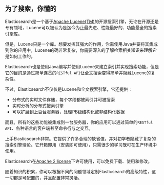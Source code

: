 
## 为了搜索，你懂的

Elasticsearch是一个基于[Apache Lucene(TM)](https://lucene.apache.org/core/)的开源搜索引擎，无论在开源还是专有领域，Lucene可以被认为是迄今为止最先进、性能最好的、功能最全的搜素引擎库。

但是，Lucene只是一个库。想要发挥其强大的作用，你需使用Java并要将其集成到你的应用中，Lucene的确非常复杂，你需要深入的了解检索相关知识来理解它是如何工作的。

Elasticsearch也是使用Java编写并使用Lucene来建立索引并实现搜索功能，但是它的目的是通过简单连贯的`RESTful API`让全文搜索变得简单并隐藏Lucene的复杂性。

不过，Elasticsearch不仅仅是Lucene和全文搜索引擎，它还提供：

* 分布式的实时文件存储，每个字段都被索引并可被搜索
* 实时分析的分布式搜索引擎
* 可以扩展到上百台服务器，处理PB级结构化或非结构化数据

而且，所有的这些功能被集成到一台服务器，你的应用可以通过简单的`RESTful API`、各种语言的客户端甚至命令行与之交互。

上手Elasticsearch非常。它提供了许多合理的缺省值，并对初学者隐藏了复杂的搜索引擎理论。它开箱即用（安装即可使用），只需很少的学习既可在生产环境中使用。

Elasticsearch在[Apache 2 license](http://www.apache.org/licenses/LICENSE-2.0.html)下许可使用，可以免费下载、使用和修改。

随着知识的积累，你可以根据不同的问题领域定制Elasticsearch的高级特性，这一切都是可配置的，并且配置非常灵活。










